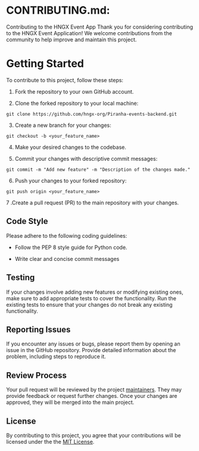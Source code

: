 # CONTRIBUTING.md:

Contributing to the HNGX Event App
Thank you for considering contributing to the HNGX Event Application! We welcome contributions from the community to help improve and maintain this project.

# Getting Started

To contribute to this project, follow these steps:

1. Fork the repository to your own GitHub account.

2. Clone the forked repository to your local machine:
```
git clone https://github.com/hngx-org/Piranha-events-backend.git

```

3. Create a new branch for your changes:
```
git checkout -b <your_feature_name>
```

4. Make your desired changes to the codebase.

5. Commit your changes with descriptive commit messages:
```
git commit -m "Add new feature" -m "Description of the changes made."
```

6. Push your changes to your forked repository:
```
git push origin <your_feature_name>
```

7 .Create a pull request (PR) to the main repository with your changes.

## Code Style

Please adhere to the following coding guidelines:

- Follow the PEP 8 style guide for Python code.

- Write clear and concise commit messages

## Testing

If your changes involve adding new features or modifying existing ones, make sure to add appropriate tests to cover the functionality. Run the existing tests to ensure that your changes do not break any existing functionality.

## Reporting Issues

If you encounter any issues or bugs, please report them by opening an issue in the GitHub repository. Provide detailed information about the problem, including steps to reproduce it.

## Review Process

Your pull request will be reviewed by the project [maintainers](https://github.com/Goodnessmbakara). They may provide feedback or request further changes. Once your changes are approved, they will be merged into the main project.

## License

By contributing to this project, you agree that your contributions will be licensed under the the [MIT License](https://mit-license.org/).
